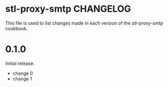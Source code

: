 # stl-proxy-smtp CHANGELOG

This file is used to list changes made in each version of the stl-proxy-smtp cookbook.

# 0.1.0

Initial release.

- change 0
- change 1


